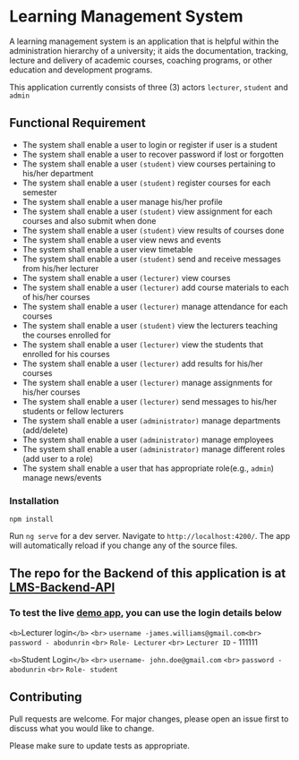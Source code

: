 
# Learning Management System

A learning management system is an application that is
helpful within the administration hierarchy of a university; it aids the documentation,
tracking, lecture and delivery of academic courses, coaching programs, or other education
and development programs.

This application currently consists of three (3) actors
`lecturer`, `student` and `admin`

## Functional Requirement

- The system shall enable a user to login or register if user is a student
- The system shall enable a user to recover password if lost or forgotten
- The system shall enable a user `(student)` view courses pertaining to his/her department
- The system shall enable a user `(student)` register courses for each semester
- The system shall enable a user manage his/her profile
- The system shall enable a user `(student)` view assignment for each courses and also
  submit when done
- The system shall enable a user `(student)` view results of courses done
- The system shall enable a user view news and events
- The system shall enable a user view timetable
- The system shall enable a user `(student)` send and receive messages from his/her
  lecturer
- The system shall enable a user `(lecturer)` view courses
- The system shall enable a user `(lecturer)` add course materials to each of his/her
  courses
- The system shall enable a user `(lecturer)` manage attendance for each courses
- The system shall enable a user `(student)` view the lecturers teaching the courses
  enrolled for
- The system shall enable a user `(lecturer)` view the students that enrolled for his courses
- The system shall enable a user `(lecturer)` add results for his/her courses
- The system shall enable a user `(lecturer)` manage assignments for his/her courses
- The system shall enable a user `(lecturer)` send messages to his/her students or fellow
  lecturers
- The system shall enable a user `(administrator)` manage departments (add/delete)
- The system shall enable a user `(administrator)` manage employees
- The system shall enable a user `(administrator)` manage different roles (add user to a
  role)
- The system shall enable a user that has appropriate role(e.g., `admin`) manage
  news/events

### Installation

```
npm install 
```

Run `ng serve` for a dev server. Navigate to `http://localhost:4200/`. The app will automatically reload if you change any of the source files.

## The repo for the Backend of this application is at [LMS-Backend-API](https://github.com/omob/LMS-Backend-API)

### To test the live [demo app](https://learning-management-syst-7a244.web.app/), you can use the login details below

`<b>`Lecturer login`</b>` `<br>`
`username -james.williams@gmail.com<br>`
`password - abodunrin` `<br>`
`Role- Lecturer` `<br>`
`Lecturer ID` - 111111

`<b>`Student Login`</b>` `<br>`
`username- john.doe@gmail.com` `<br>`
`password - abodunrin` `<br>`
`Role- student`

## Contributing

Pull requests are welcome. For major changes, please open an issue first to discuss what you would like to change.

Please make sure to update tests as appropriate.
